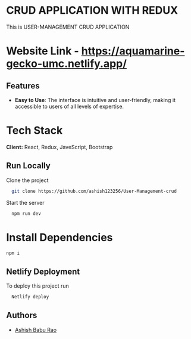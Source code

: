 
# CRUD APPLICATION WITH REDUX 

This is USER-MANAGEMENT CRUD APPLICATION

# Website Link - https://aquamarine-gecko-umc.netlify.app/


## Features

- **Easy to Use**: The interface is intuitive and user-friendly, making it accessible to users of all levels of expertise.



# Tech Stack

**Client:** React, Redux, JaveScript, Bootstrap




## Run Locally

Clone the project

```bash
  git clone https://github.com/ashish123256/User-Management-crud
```


Start the server

```bash
  npm run dev
```


# Install Dependencies

 `npm i`






## Netlify Deployment

To deploy this project run

```bash
  Netlify deploy
```






## Authors

- [Ashish Babu Rao](https://github.com/ashish123256)


